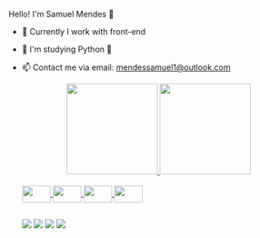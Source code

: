
Hello! I'm Samuel Mendes 👋

- 🔭 Currently I work with front-end
- 🌱 I'm studying Python 🐍
- 📫 Contact me via email: mendessamuel1@outlook.com

  <div align="center">
    <a href="https://github.com/mendess4">
    <img height="160em" align="left "src="https://github-readme-stats.vercel.app/api?username=mendess4&show_icons=true&theme=gruvbox&include_all_commits=true&count_private=true"/>
    <img height="160em" src="https://github-readme-stats.vercel.app/api/top-langs/?username=mendess4&layout=compact&langs_count=7&theme=gruvbox"/>
  </div>  
  <div style="display: inline_block"><br>
    <img align="center" height="30" width="50" src="https://cdn.jsdelivr.net/gh/devicons/devicon/icons/javascript/javascript-original.svg">
    <img align="center" height="30" width="50" src="https://cdn.jsdelivr.net/gh/devicons/devicon/icons/html5/html5-original.svg">
    <img align="center" height="30" width="50" src="https://cdn.jsdelivr.net/gh/devicons/devicon/icons/css3/css3-original.svg">
    <img align="center" height="30" width="50" src="https://cdn.jsdelivr.net/gh/devicons/devicon/icons/nodejs/nodejs-original.svg">
  
  </div>
    
  </div>
  
  ##
 
  <div>
    
  <div>
  <a href="https://www.instagram.com/samuel.mend_/" target="_blank"><img src="https://img.shields.io/badge/-Instagram-%23E4405F?style=for-the-badge&logo=instagram&logoColor=white" target="_blank"></a>
  <a href = "mailto:mendessamuel1@outlook.com"><img src="https://img.shields.io/badge/-Gmail-%23333?style=for-the-badge&logo=gmail&logoColor=white" target="_blank"></a>
  <a href="https://www.linkedin.com/in/samuel-mendes-699979190/" target="_blank"><img src="https://img.shields.io/badge/-LinkedIn-%230077B5?style=for-the-badge&logo=linkedin&logoColor=white" target="_blank"></a>
  <a href = "https://www.facebook.com/samuel.mendes.923171/" target="_blank"><img src="https://img.shields.io/badge/Facebook-1877F2?style=for-the-badge&logo=facebook&logoColor=white" target="_blank"></a>
  </div>

